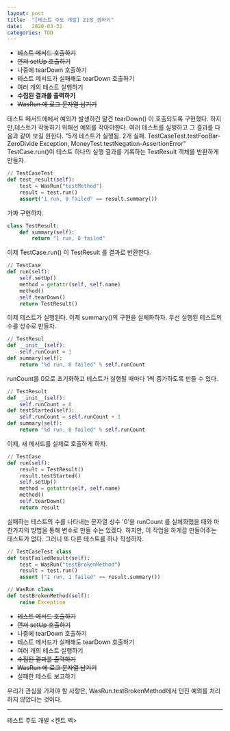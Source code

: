 ```yaml
---
layout: post
title:  "[테스트 주도 개발] 21장_셈하기"
date:   2020-03-31
categories: TDD
---
```


- ~~테스트 메서드 호출하기~~
- ~~먼저 setUp 호출하기~~
- 나중에 tearDown 호출하기
- 테스트 메서드가 실패해도 tearDown 호출하기
- 여러 개의 테스트 실행하기
- **수집된 결과를 출력하기**
- ~~WasRun 에 로그 문자열 남기기~~

테스트 메서드에에서 예외가 발생하건 말건 tearDown() 이 호출되도록 구현했다. 하지만,테스트가 작동하기 위해선 예외를 작아야한다.
여러 테스트를 실행하고 그 결과를 다음과 같이 보길 원한다.
"5개 테스트가 실행됨. 2개 실패. TestCaseTest.testFooBar-ZeroDivide Exception, MoneyTest.testNegation-AssertionError"
TestCase.run()이 테스트 하나의 실행 결과를 기록하는 TestResult 객체를 반환하게 만들자.

```python
// TestCaseTest
def test_result(self):
    test = WasRun("testMethod")
    result = test.run()
    assert("1 run, 0 failed" == result.summary())
```

가짜 구현하자.

```python
class TestResult:
    def summary(self):
        return "1 run, 0 failed"
```

이제 TestCase.run() 이 TestResult 를 결과로 반환한다.

```python
// TestCase
def run(self):
    self.setUp()
    method = getattr(self, self.name)
    method()
    self.tearDown()
    return TestResult()
```

이제 테스트가 실행된다. 이제 summary()의 구현을 실체화하자. 우선 실행된 테스트의 수를 상수로 만들자.

```python
// TestResul
def __init__(self):
	self.runCount = 1
def summary(self):
	return "%d run, 0 failed" % self.runCount
```

runCount를 0으로 초기화하고 테스트가 실행될 때마다 1씩 증가하도록 만들 수 있다.

```python
// TestResult
def __init__(self):
	self.runCount = 0
def testStarted(self):
	self.runCount = self.runCount + 1
def summary(self):
	return "%d run, 0 failed" % self.runCount
```

이제,  새 메서드를 실제로 호출하게 하자.

```python
// TestCase
def run(self):
    result = TestResult()
    result.testStarted()
    self.setUp()
    method = getattr(self, self.name)
    method()
    self.tearDown()
    return result
```

실패하는 테스트의 수를 나타내는 문자열 상수 '0'을 runCount 를 실체화했을 때와 마찬가지의 방법을 통해 변수로 만들 수는 있겠다.
하지만, 이 작업을 하게끔 만들어주는 테스트가 없다. 그러니 또 다른 테스트를 하나 작성하자.

```python
// TestCaseTest class
def testFailedResult(self):
    test = WasRun("testBrokenMethod")
    result = test.run()
    assert ("1 run, 1 failed" == result.summary())

// WasRun class
def testBrokenMethod(self):
    raise Exception
```

- ~~테스트 메서드 호출하기~~
- ~~먼저 setUp 호출하기~~
- 나중에 tearDown 호출하기
- 테스트 메서드가 실패해도 tearDown 호출하기
- 여러 개의 테스트 실행하기
- ~~수집된 결과를 출력하기~~
- ~~WasRun 에 로그 문자열 남기기~~
- 실패한 테스트 보고하기

우리가 관심을 가져야 할 사항은, WasRun.testBrokenMethod에서 던진 예외를 처리하지 않았다는 것이다.

---

테스트 주도 개발 <켄트 벡>
